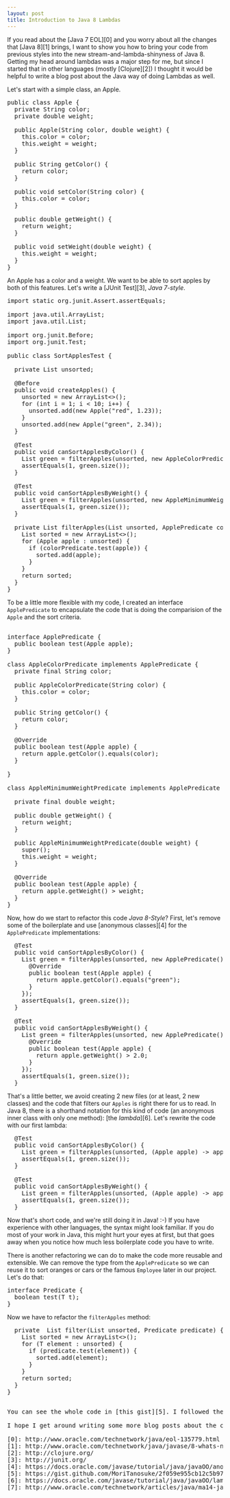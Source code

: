 ```yaml
---
layout: post
title: Introduction to Java 8 Lambdas
---
```

If you read about the [Java 7 EOL][0] and you worry about all the changes that [Java 8][1] brings, I want to show you how to bring your code from previous styles into the new stream-and-lambda-shinyness of Java 8. Getting my head around lambdas was a major step for me, but since I started that in other languages (mostly [Clojure][2]) I thought it would be helpful to write a blog post about the Java way of doing Lambdas as well.

Let's start with a simple class, an Apple.

<pre class="brush: java">
public class Apple {
  private String color;
  private double weight;

  public Apple(String color, double weight) {
    this.color = color;
    this.weight = weight;
  }

  public String getColor() {
    return color;
  }

  public void setColor(String color) {
    this.color = color;
  }

  public double getWeight() {
    return weight;
  }

  public void setWeight(double weight) {
    this.weight = weight;
  }
}
</pre>

An Apple has a color and a weight. We want to be able to sort apples by both of this features. Let's write a [JUnit Test][3], *Java 7-style*.

<pre class="brush: java">
import static org.junit.Assert.assertEquals;
 
import java.util.ArrayList;
import java.util.List;
 
import org.junit.Before;
import org.junit.Test;
 
public class SortApplesTest {
 
  private List<Apple> unsorted;
 
  @Before
  public void createApples() {
    unsorted = new ArrayList<>();
    for (int i = 1; i < 10; i++) {
      unsorted.add(new Apple("red", 1.23));
    }
    unsorted.add(new Apple("green", 2.34));
  }
 
  @Test
  public void canSortApplesByColor() {
    List<Apple> green = filterApples(unsorted, new AppleColorPredicate("green"));
    assertEquals(1, green.size());
  }
 
  @Test
  public void canSortApplesByWeight() {
    List<Apple> green = filterApples(unsorted, new AppleMinimumWeightPredicate(2.0));
    assertEquals(1, green.size());
  }
 
  private List<Apple> filterApples(List<Apple> unsorted, ApplePredicate colorPredicate) {
    List<Apple> sorted = new ArrayList<>();
    for (Apple apple : unsorted) {
      if (colorPredicate.test(apple)) {
        sorted.add(apple);
      }
    }
    return sorted;
  }
}
</pre>

To be a little more flexible with my code, I created an interface `ApplePredicate` to encapsulate the code that is doing the comparision of the `Apple` and the sort criteria.

<pre class="brush: java">

interface ApplePredicate {
  public boolean test(Apple apple);
}
 
class AppleColorPredicate implements ApplePredicate {
  private final String color;
 
  public AppleColorPredicate(String color) {
    this.color = color;
  }
 
  public String getColor() {
    return color;
  }
 
  @Override
  public boolean test(Apple apple) {
    return apple.getColor().equals(color);
  }
 
}
 
class AppleMinimumWeightPredicate implements ApplePredicate {
 
  private final double weight;
 
  public double getWeight() {
    return weight;
  }
 
  public AppleMinimumWeightPredicate(double weight) {
    super();
    this.weight = weight;
  }
 
  @Override
  public boolean test(Apple apple) {
    return apple.getWeight() > weight;
  }
}
</pre>

Now, how do we start to refactor this code *Java 8-Style*? First, let's remove some of the boilerplate and use [anonymous classes][4] for the `ApplePredicate` implementations:

<pre class="brush: java">
  @Test
  public void canSortApplesByColor() {
    List<Apple> green = filterApples(unsorted, new ApplePredicate() {
      @Override
      public boolean test(Apple apple) {
        return apple.getColor().equals("green");
      }
    });
    assertEquals(1, green.size());
  }
 
  @Test
  public void canSortApplesByWeight() {
    List<Apple> green = filterApples(unsorted, new ApplePredicate() {
      @Override
      public boolean test(Apple apple) {
        return apple.getWeight() > 2.0;
      }
    });
    assertEquals(1, green.size());
  }
</pre>

That's a little better, we avoid creating 2 new files (or at least, 2 new classes) and the code that filters our `Apples` is right there for us to read. In Java 8, there is a shorthand notation for this kind of code (an anonymous inner class with only one method): [the *lambda*][6]. Let's rewrite the code with our first lambda:

<pre class="brush: java">
  @Test
  public void canSortApplesByColor() {
    List<Apple> green = filterApples(unsorted, (Apple apple) -> apple.getColor().equals("green"));
    assertEquals(1, green.size());
  }
 
  @Test
  public void canSortApplesByWeight() {
    List<Apple> green = filterApples(unsorted, (Apple apple) -> apple.getWeight() > 2.0);
    assertEquals(1, green.size());
  }
</pre>

Now that's short code, and we're still doing it in Java! :-) If you have experience with other languages, the syntax might look familiar. If you do most of your work in Java, this might hurt your eyes at first, but that goes away when you notice how much less boilerplate code you have to write.

There is another refactoring we can do to make the code more reusable and extensible. We can remove the type from the `ApplePredicate` so we can reuse it to sort oranges or cars or the famous `Employee` later in our project. Let's do that:

<pre class="brush: java">
interface Predicate<T> {
  boolean test(T t);
}
</pre>

Now we have to refactor the `filterApples` method:

<pre class="brush: java">
  private <T> List<T> filter(List<T> unsorted, Predicate<T> predicate) {
    List<T> sorted = new ArrayList<>();
    for (T element : unsorted) {
      if (predicate.test(element)) {
        sorted.add(element);
      }
    }
    return sorted;
  }
}
<pre>

You can see the whole code in [this gist][5]. I followed the [java tutorial on Lambdas][6] closely and I suggest you go read that documentation now. It's worth it. :-) There are a lot of other changes that will make your code more concise and easier to read ([search for *Java 8 Streams*][7], for example).

I hope I get around writing some more blog posts about the changes. And I hope we all can move our production code forward into Java 8-land soon. If I ever have to see Java 1.4.2 on a server again, I will pull the plug. :boom:

[0]: http://www.oracle.com/technetwork/java/eol-135779.html
[1]: http://www.oracle.com/technetwork/java/javase/8-whats-new-2157071.html
[2]: http://clojure.org/
[3]: http://junit.org/
[4]: https://docs.oracle.com/javase/tutorial/java/javaOO/anonymousclasses.html
[5]: https://gist.github.com/MoriTanosuke/2f059e955cb12c5b9783
[6]: https://docs.oracle.com/javase/tutorial/java/javaOO/lambdaexpressions.html
[7]: http://www.oracle.com/technetwork/articles/java/ma14-java-se-8-streams-2177646.html
